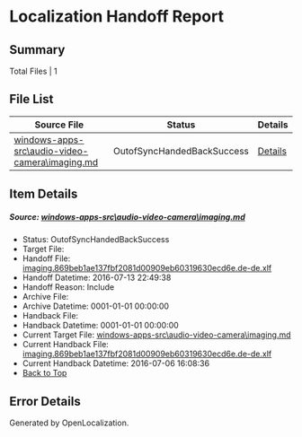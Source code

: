 # <a name='report-top'></a> Localization Handoff Report

## Summary
 Total Files | 1

## File List
 Source File | Status | Details 
 ----------- | ------ | ------- 
 [windows-apps-src\audio-video-camera\imaging.md](https://github.com/Microsoft/windows-apps/blob/347f22d2a7ea68ffda18639a26b060398b217e91/windows-apps-src/audio-video-camera/imaging.md) | OutofSyncHandedBackSuccess | [Details](#e54e5b165d344d117b736d8e6ab9c5e964427604495)

## Item Details
##### <a name='e54e5b165d344d117b736d8e6ab9c5e964427604495'></a> Source: [windows-apps-src\audio-video-camera\imaging.md](https://github.com/Microsoft/windows-apps/blob/347f22d2a7ea68ffda18639a26b060398b217e91/windows-apps-src/audio-video-camera/imaging.md)
* Status: OutofSyncHandedBackSuccess
* Target File: 
* Handoff File: [imaging.869beb1ae137fbf2081d00909eb60319630ecd6e.de-de.xlf](https://github.com/Microsoft/WDG.handoff/blob/6c4f9931bd758ffb52d4b903ee28a77555641a53/ol-handoff/Microsoft/windows-apps.de-de/master/imaging.869beb1ae137fbf2081d00909eb60319630ecd6e.de-de.xlf)
* Handoff Datetime: 2016-07-13 22:49:38
* Handoff Reason: Include
* Archive File: 
* Archive Datetime: 0001-01-01 00:00:00
* Handback File: 
* Handback Datetime: 0001-01-01 00:00:00
* Current Target File: [windows-apps-src\audio-video-camera\imaging.md](https://github.com/Microsoft/windows-apps.de-de/blob/7a3dc4d5efb7b5518f9623c0a3ebf46436d26e72/windows-apps-src/audio-video-camera/imaging.md)
* Current Handback File: [imaging.869beb1ae137fbf2081d00909eb60319630ecd6e.de-de.xlf](https://github.com/Microsoft/WDG.handback/blob/b6880abfd65d38457dda3929c963d918f070774a/ol-handback/Microsoft/windows-apps.de-de/master/imaging.869beb1ae137fbf2081d00909eb60319630ecd6e.de-de.xlf)
* Current Handback Datetime: 2016-07-06 16:08:36
* [Back to Top](#report-top)


## Error Details

Generated by OpenLocalization.
